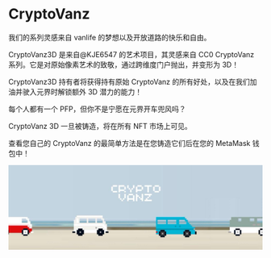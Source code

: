 # CryptoVanz

我们的系列灵感来自 vanlife 的梦想以及开放道路的快乐和自由。

CryptoVanz3D 是来自@KJE6547 的艺术项目，其灵感来自 CC0 CryptoVanz 系列。它是对原始像素艺术的致敬，通过跨维度门户抛出，并变形为 3D！

CryptoVanz3D 持有者将获得持有原始 CryptoVanz 的所有好处，以及在我们加油并驶入元界时解锁额外 3D 潜力的能力！

每个人都有一个 PFP，但你不是宁愿在元界开车兜风吗？

CryptoVanz 3D 一旦被铸造，将在所有 NFT 市场上可见。

查看您自己的 CryptoVanz 的最简单方法是在您铸造它们后在您的 MetaMask 钱包中！

![nft](1500x500.jpg)
